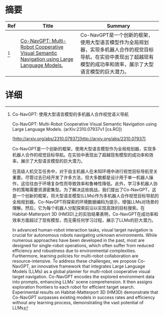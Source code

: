 # 摘要

| Ref | Title | Summary |
| --- | --- | --- |
| [^1] | [Co-NavGPT: Multi-Robot Cooperative Visual Semantic Navigation using Large Language Models.](http://arxiv.org/abs/2310.07937) | Co-NavGPT是一个创新的框架，使用大型语言模型作为全局规划器，实现多机器人合作的视觉目标导航。在实验中表现出了超越现有模型的成功率和效率，展示了大型语言模型的巨大潜力。 |

# 详细

[^1]: Co-NavGPT: 使用大型语言模型的多机器人合作视觉语义导航

    Co-NavGPT: Multi-Robot Cooperative Visual Semantic Navigation using Large Language Models. (arXiv:2310.07937v1 [cs.RO])

    [http://arxiv.org/abs/2310.07937](http://arxiv.org/abs/2310.07937)

    Co-NavGPT是一个创新的框架，使用大型语言模型作为全局规划器，实现多机器人合作的视觉目标导航。在实验中表现出了超越现有模型的成功率和效率，展示了大型语言模型的巨大潜力。

    

    在高级人机交互任务中，对于自主机器人在未知环境中进行视觉目标导航至关重要。尽管过去已经开发了许多方法，但大多数都是设计用于单一机器人操作，这往往由于环境复杂性而导致效率和鲁棒性降低。此外，学习多机器人协作的策略需要资源密集型。为了解决这些挑战，我们提出了Co-NavGPT，这是一个创新的框架，将大型语言模型(LLMs)作为多机器人合作视觉目标导航的全局规划器。Co-NavGPT将探索的环境数据编码为提示，增强LLMs对场景的理解。然后，它为每个机器人分配探索前沿以实现高效的目标搜索。在Habitat-Matterport 3D (HM3D)上的实验结果表明，Co-NavGPT在成功率和效率方面超过了现有模型，而无需任何学习过程，展示了LLMs的巨大潜力。

    In advanced human-robot interaction tasks, visual target navigation is crucial for autonomous robots navigating unknown environments. While numerous approaches have been developed in the past, most are designed for single-robot operations, which often suffer from reduced efficiency and robustness due to environmental complexities. Furthermore, learning policies for multi-robot collaboration are resource-intensive. To address these challenges, we propose Co-NavGPT, an innovative framework that integrates Large Language Models (LLMs) as a global planner for multi-robot cooperative visual target navigation. Co-NavGPT encodes the explored environment data into prompts, enhancing LLMs' scene comprehension. It then assigns exploration frontiers to each robot for efficient target search. Experimental results on Habitat-Matterport 3D (HM3D) demonstrate that Co-NavGPT surpasses existing models in success rates and efficiency without any learning process, demonstrating the vast potential of LLMs
    

